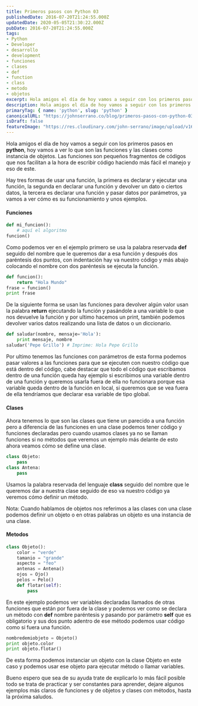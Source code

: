 ```yaml
---
title: Primeros pasos con Python 03
publishedDate: 2016-07-20T21:24:55.000Z
updatedDate: 2020-05-05T21:30:22.000Z
pubDate: 2016-07-20T21:24:55.000Z
tags: 
- Python
- Developer
- desarrollo
- development
- funciones
- clases
- def
- function
- class
- metodo
- objetos
excerpt: Hola amigos el día de hoy vamos a seguir con los primeros pasos en python, hoy vamos a ver lo que son las funciones y las clases como instancia de objetos..
description: Hola amigos el día de hoy vamos a seguir con los primeros pasos en python, hoy vamos a ver lo que son las funciones y las clases como instancia de objetos..
primaryTag: { name: 'python', slug: 'python' }
canonicalURL: "https://johnserrano.co/blog/primeros-pasos-con-python-03"
isDraft: false
featureImage: "https://res.cloudinary.com/john-serrano/image/upload/v1683384577/John%20Serrano/Blog%20Post/primeros-pasos-con-python-03/primerosPasos03_teq55c.jpg"
---
```


Hola amigos el día de hoy vamos a seguir con los primeros pasos en **python**, hoy vamos a ver lo que son las funciones y las clases como instancia de objetos. Las funciones son pequeños fragmentos de códigos que nos facilitan a la hora de escribir código haciendo más fácil el manejo y eso de este.

Hay tres formas de usar una función, la primera es declarar y ejecutar una función, la segunda en declarar una función y devolver un dato o ciertos datos, la tercera es declarar una función y pasar datos por parámetros, ya vamos a ver cómo es su funcionamiento y unos ejemplos.

#### Funciones

```py
def mi_funcion():
    # aquí el algoritmo
funcion()
```
    

Como podemos ver en el ejemplo primero se usa la palabra reservada **def** seguido del nombre que le queremos dar a esa función y después dos paréntesis dos puntos, con indentación hay va nuestro código y más abajo colocando el nombre con dos paréntesis se ejecuta la función.

```py
def funcion():
    return "Hola Mundo"
frase = funcion()
print frase
```
    

De la siguiente forma se usan las funciones para devolver algún valor usan la palabra **return** ejecutando la función y pasándole a una variable lo que nos devuelve la función y por ultimo hacemos un print, también podemos devolver varios datos realizando una lista de datos o un diccionario.

```py
def saludar(nombre, mensaje='Hola'):
    print mensaje, nombre
saludar('Pepe Grillo') # Imprime: Hola Pepe Grillo
```
    

Por ultimo tenemos las funciones con parámetros de esta forma podemos pasar valores a las funciones para que se ejecuten con nuestro código que está dentro del código, cabe destacar que todo el código que escribamos dentro de una función queda hay ejemplo si escribimos una variable dentro de una función y queremos usarla fuera de ella no funcionara porque esa variable queda dentro de la función  en local, si queremos que se vea fuera de ella tendríamos que declarar esa variable de tipo global.

#### Clases

Ahora tenemos lo que son las clases que tiene un parecido a una función pero a diferencia de las funciones en una clase podemos tener código y funciones declaradas pero cuando usamos clases ya no se llaman funciones si no métodos que veremos un ejemplo más delante de esto ahora veamos cómo se define una clase.

```py
class Objeto:
    pass
class Antena:
    pass
```
    

Usamos la palabra reservada del lenguaje **class** seguido del nombre que le queremos dar a nuestra clase seguido de eso va nuestro código ya veremos cómo definir un método.

Nota: Cuando hablamos de objetos nos referimos a las clases con una clase podemos definir un objeto o en otras palabras un objeto es una instancia de una clase.

#### Metodos

```py
class Objeto():
    color = "verde"
    tamanio = "grande"
    aspecto = "feo"
    antenas = Antena()
    ojos = Ojo()
    pelos = Pelo()
    def flotar(self):
        pass
```
    

En este ejemplo podemos ver variables declaradas llamados de otras funciones que están por fuera de la clase y podemos ver como se declara un método con **def** nombre paréntesis y pasando por parámetro **self** que es obligatorio y sus dos punto adentro de ese método podemos usar código como si fuera una función.

```py
nombredemiobjeto = Objeto()
print objeto.color
print objeto.flotar()
```
    

De esta forma podemos instanciar un objeto con la clase Objeto en este caso y podemos usar ese objeto para ejecutar método o llamar variables.

Bueno espero que sea de su ayuda trate de explicarlo lo más fácil posible todo se trata de practicar y ser constantes para aprender, dejare algunos ejemplos más claros de funciones y de objetos y clases con métodos, hasta la próxima saludos.

